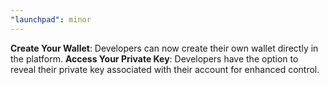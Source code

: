 ```yaml
---
"launchpad": minor
---
```


**Create Your Wallet**: Developers can now create their own wallet directly in the platform.
**Access Your Private Key**: Developers have the option to reveal their private key associated with their account for enhanced control.
